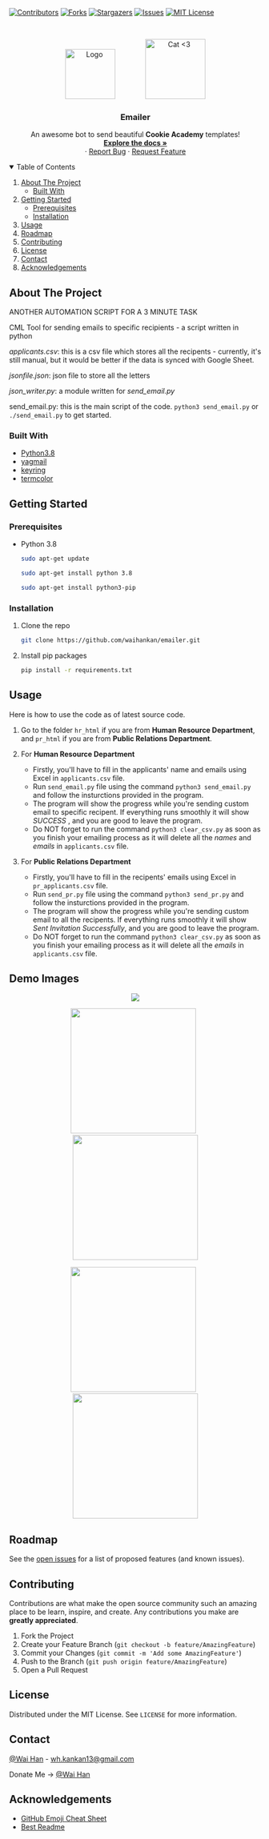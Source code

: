 [![Contributors][contributors-shield]][contributors-url]
[![Forks][forks-shield]][forks-url]
[![Stargazers][stars-shield]][stars-url]
[![Issues][issues-shield]][issues-url]
[![MIT License][license-shield]][license-url]


<br />
<p align="center">
   <img src="https://i.imgur.com/jfyuaOh.png" alt="Logo" width="100"> &nbsp; &nbsp; &nbsp; &nbsp; &nbsp; &nbsp; &nbsp;
   <img src="https://i.imgur.com/4TDD3yS.gif" alt="Cat <3" width="120" height="120">
  <h3 align="center">Emailer</h3>
  <p align="center">
    An awesome bot to send beautiful <strong> Cookie Academy</strong> templates!
    <br />
    <a href="https://github.com/waihankan/emailer"><strong>Explore the docs »</strong></a>
    <br />
    ·
    <a href="https://github.com/waihankan/emailer/issues">Report Bug</a>
    ·
    <a href="https://github.com/waihankan/emailer/issues">Request Feature</a>
  </p>
</p>



<!-- TABLE OF CONTENTS -->
<details open="open">
  <summary>Table of Contents</summary>
  <ol>
    <li>
      <a href="#about-the-project">About The Project</a>
      <ul>
        <li><a href="#built-with">Built With</a></li>
      </ul>
    </li>
    <li>
      <a href="#getting-started">Getting Started</a>
      <ul>
        <li><a href="#prerequisites">Prerequisites</a></li>
        <li><a href="#installation">Installation</a></li>
      </ul>
    </li>
    <li><a href="#usage">Usage</a></li>
    <li><a href="#roadmap">Roadmap</a></li>
    <li><a href="#contributing">Contributing</a></li>
    <li><a href="#license">License</a></li>
    <li><a href="#contact">Contact</a></li>
    <li><a href="#acknowledgements">Acknowledgements</a></li>
  </ol>
</details>

<!-- ABOUT THE PROJECT -->
## About The Project

ANOTHER AUTOMATION SCRIPT FOR A 3 MINUTE TASK  

CML Tool for sending emails to specific recipients - a script written in python

_applicants.csv_: this is a csv file which stores all the recipents - currently, it's still manual, but it would be better if the data is synced with Google Sheet.

_jsonfile.json_: json file to store all the letters

_json_writer.py_: a module written for  _send_email.py_

send_email.py: this is the main script of the code.  `python3 send_email.py`  or  `./send_email.py`  to get started.

### Built With

* [Python3.8](https://www.python.org/)
* [yagmail](https://github.com/kootenpv/yagmail)
* [keyring](https://pypi.org/project/keyring/)
* [termcolor](https://pypi.org/project/termcolor/)

<!-- GETTING STARTED -->
## Getting Started
### Prerequisites

* Python 3.8
  ```sh
  sudo apt-get update
  ```
  ```sh
  sudo apt-get install python 3.8
  ```
  ```sh
  sudo apt-get install python3-pip
  ```

### Installation

1. Clone the repo
   ```sh
   git clone https://github.com/waihankan/emailer.git
   ```
2. Install pip packages
   ```sh
   pip install -r requirements.txt
   ```

<!-- USAGE EXAMPLES -->
## Usage

Here is how to use the code as of latest source code.

1. Go to the folder `hr_html` if you are from **Human Resource Department**, and `pr_html` if you are from  **Public Relations Department**.

2. For **Human Resource Department** 
	 - Firstly, you'll have to fill in the applicants' name and emails using Excel in `applicants.csv` file.
	 - Run `send_email.py` file using the command `python3 send_email.py` and follow the insturctions provided in the program.
	 - The program will show the progress while you're sending custom email to specific recipent. If everything runs smoothly it will show *SUCCESS* , and you are good to leave the program.
	 - Do NOT forget to run the command `python3 clear_csv.py` as soon as you finish your emailing process as it will delete all the *names* and *emails* in `applicants.csv` file.

3. For **Public Relations Department**
	- Firstly, you'll have to fill in the recipents' emails using Excel in `pr_applicants.csv` file.
	- Run `send_pr.py` file using the command `python3 send_pr.py` and follow the insturctions provided in the program.
	 - The program will show the progress while you're sending custom email to all the recipents. If everything runs smoothly it will show *Sent Invitation Successfully*, and you are good to leave the program.
	 - Do NOT forget to run the command `python3 clear_csv.py` as soon as you finish your emailing process as it will delete all the *emails* in `applicants.csv` file.

## Demo Images

<p float="left" align="center">
<img src="/assets/cml.gif" /> 

<p float="left" align="center">
  <img src="/assets/interview.png" width="250"/> &nbsp;
  <img src="/assets/event.png" width="250" /> 
</p>

<p float="left" align="center">
  <img src="/assets/discord_invitation.png" width="250" /> &nbsp;   
  <img src="/assets/sorry.png" width="250" />
</p>

<!-- ROADMAP -->
## Roadmap

See the [open issues](https://github.com/waihankan/emailer/issues) for a list of proposed features (and known issues).

<!-- CONTRIBUTING -->
## Contributing

Contributions are what make the open source community such an amazing place to be learn, inspire, and create. Any contributions you make are **greatly appreciated**.

1. Fork the Project
2. Create your Feature Branch (`git checkout -b feature/AmazingFeature`)
3. Commit your Changes (`git commit -m 'Add some AmazingFeature'`)
4. Push to the Branch (`git push origin feature/AmazingFeature`)
5. Open a Pull Request



<!-- LICENSE -->
## License

Distributed under the MIT License. See `LICENSE` for more information.



<!-- CONTACT -->
## Contact

[@Wai Han](https://twitter.com/WaiHan49607875) - wh.kankan13@gmail.com

Donate Me -> [@Wai Han](https://paypal.me/WaiHanYangon?locale.x=en_US)

<!-- ACKNOWLEDGEMENTS -->
## Acknowledgements
* [GitHub Emoji Cheat Sheet](https://www.webpagefx.com/tools/emoji-cheat-sheet)
* [Best Readme](https://github.com/othneildrew/Best-README-Template)

<!-- MARKDOWN LINKS & IMAGES -->
<!-- https://www.markdownguide.org/basic-syntax/#reference-style-links -->
[contributors-shield]: https://img.shields.io/github/contributors/waihankan/emailer.svg?style=for-the-badge
[contributors-url]: https://github.com/waihankan/emailer/graphs/contributors
[forks-shield]: https://img.shields.io/github/forks/waihankan/emailer.svg?style=for-the-badge
[forks-url]: https://github.com/waihankan/emailer/network/members
[stars-shield]: https://img.shields.io/github/stars/waihankan/emailer.svg?style=for-the-badge
[stars-url]: https://github.com/waihankan/emailer/stargazers
[issues-shield]: https://img.shields.io/github/issues/waihankan/emailer.svg?style=for-the-badge
[issues-url]: https://github.com/waihankan/emailer/issues
[license-shield]: https://img.shields.io/github/license/waihankan/emailer.svg?style=for-the-badge
[license-url]: https://github.com/waihankan/emailer/blob/master/LICENSE
[product-screenshot]: https://i.imgur.com/hY9kal9.jpg
